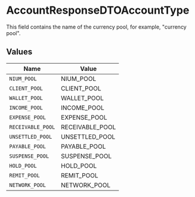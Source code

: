 # AccountResponseDTOAccountType

This field contains the name of the currency pool, for example, "currency pool".


## Values

| Name              | Value             |
| ----------------- | ----------------- |
| `NIUM_POOL`       | NIUM_POOL         |
| `CLIENT_POOL`     | CLIENT_POOL       |
| `WALLET_POOL`     | WALLET_POOL       |
| `INCOME_POOL`     | INCOME_POOL       |
| `EXPENSE_POOL`    | EXPENSE_POOL      |
| `RECEIVABLE_POOL` | RECEIVABLE_POOL   |
| `UNSETTLED_POOL`  | UNSETTLED_POOL    |
| `PAYABLE_POOL`    | PAYABLE_POOL      |
| `SUSPENSE_POOL`   | SUSPENSE_POOL     |
| `HOLD_POOL`       | HOLD_POOL         |
| `REMIT_POOL`      | REMIT_POOL        |
| `NETWORK_POOL`    | NETWORK_POOL      |